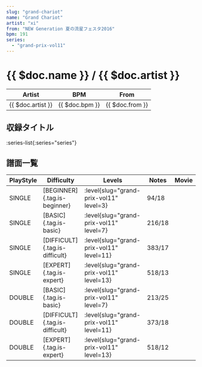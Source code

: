 ```yaml
---
slug: "grand-chariot"
name: "Grand Chariot"
artist: "xi"
from: "NEW Generation 夏の流星フェスタ2016"
bpm: 191
series:
  - "grand-prix-vol11"
---
```


# {{ $doc.name }} / {{ $doc.artist }}

|Artist|BPM|From|
|------|---|----|
|{{ $doc.artist }}|{{ $doc.bpm }}|{{ $doc.from }}|

## 収録タイトル

:series-list{:series="series"}

## 譜面一覧

|PlayStyle|Difficulty|Levels|Notes|Movie|
|---------|----------|------|-----|-----|
|SINGLE|[BEGINNER]{.tag.is-beginner}|<div class="field is-grouped is-grouped-multiline"> :level{slug="grand-prix-vol11" level=3}</div>|94/18||
|SINGLE|[BASIC]{.tag.is-basic}|<div class="field is-grouped is-grouped-multiline"> :level{slug="grand-prix-vol11" level=7}</div>|216/18||
|SINGLE|[DIFFICULT]{.tag.is-difficult}|<div class="field is-grouped is-grouped-multiline"> :level{slug="grand-prix-vol11" level=11}</div>|383/17||
|SINGLE|[EXPERT]{.tag.is-expert}|<div class="field is-grouped is-grouped-multiline"> :level{slug="grand-prix-vol11" level=13}</div>|518/13||
|DOUBLE|[BASIC]{.tag.is-basic}|<div class="field is-grouped is-grouped-multiline"> :level{slug="grand-prix-vol11" level=7}</div>|213/25||
|DOUBLE|[DIFFICULT]{.tag.is-difficult}|<div class="field is-grouped is-grouped-multiline"> :level{slug="grand-prix-vol11" level=11}</div>|373/18||
|DOUBLE|[EXPERT]{.tag.is-expert}|<div class="field is-grouped is-grouped-multiline"> :level{slug="grand-prix-vol11" level=13}</div>|518/12||
